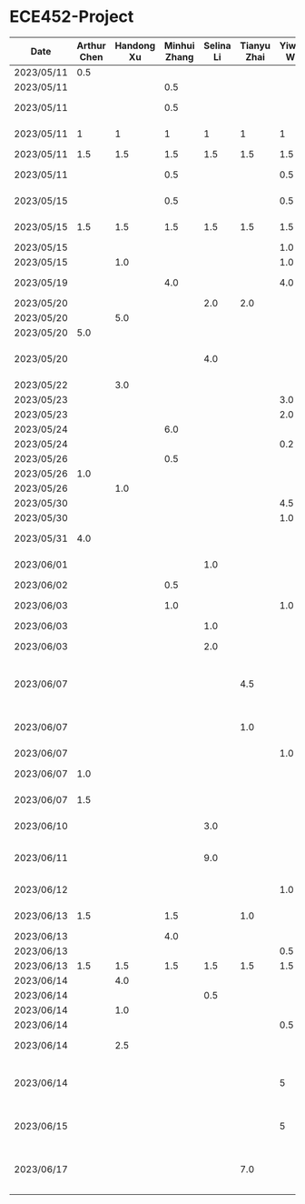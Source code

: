 # ECE452-Project
| Date       | Arthur Chen | Handong Xu | Minhui Zhang | Selina Li | Tianyu Zhai | Yiwen Wu | Task                                                                                                |
|------------|-------------|------------|--------------|-----------|-------------|----------|-----------------------------------------------------------------------------------------------------|
| 2023/05/11 | 0.5         |            |              |           |             |          | Setup Github repo                                                                                   |
| 2023/05/11 |             |            | 0.5          |           |             |          | Setup notions teamspace                                                                             |
| 2023/05/11 |             |            | 0.5          |           |             |          | Summarize project and proposal requirements                                                         |
| 2023/05/11 | 1           | 1          | 1            | 1         | 1           | 1        | Think & document 3 feasible ideas                                                                   |
| 2023/05/11 | 1.5         | 1.5        | 1.5          | 1.5       | 1.5         | 1.5      | Discuss & Select Idea                                                                               |
| 2023/05/11 |             |            | 0.5          |           |             | 0.5      | Create TimeLog.md and README.md                                                                     |
| 2023/05/15 |             |            | 0.5          |           |             | 0.5      | Divide task on proposal and design                                                                  |
| 2023/05/15 | 1.5         | 1.5        | 1.5          | 1.5       | 1.5         | 1.5      | Meeting on proposal and design                                                                      |
| 2023/05/15 |             |            |              |           |             | 1.0      | Initial design on UI                                                                                |
| 2023/05/15 |             | 1.0        |              |           |             | 1.0      | Upgrade UI design                                                                                   |
| 2023/05/19 |             |            | 4.0          |           |             | 4.0      | Design architecture view and architecture style                                                     |
| 2023/05/20 |             |            |              | 2.0       | 2.0         |          | Discuss design patterns                                                                             |
| 2023/05/20 |             | 5.0        |              |           |             |          | UI design in Figma                                                                                  |
| 2023/05/20 | 5.0         |            |              |           |             |          | Write documentations                                                                                |
| 2023/05/20 |             |            |              | 4.0       |             |          | Demonstrate implementation of design patterns at the coding level                                   |
| 2023/05/22 |             | 3.0        |              |           |             |          | UI design in Figma                                                                                  |
| 2023/05/23 |             |            |              |           |             | 3.0      | Setup starter code                                                                                  |
| 2023/05/23 |             |            |              |           |             | 2.0      | Debug starter code                                                                                  |
| 2023/05/24 |             |            | 6.0          |           |             |          | Write Proposal                                                                                      |
| 2023/05/24 |             |            |              |           |             | 0.2      | Review Proposal                                                                                     |
| 2023/05/26 |             |            | 0.5          |           |             |          | Revise Proposal                                                                                     |
| 2023/05/26 | 1.0         |            |              |           |             |          | Revise Documentations                                                                               |
| 2023/05/26 |             | 1.0        |              |           |             |          | Added UI in Proposal                                                                                |
| 2023/05/30 |             |            |              |           |             | 4.5      | Setup/debug starter code                                                                            |
| 2023/05/30 |             |            |              |           |             | 1.0      | Prepare Presentation                                                                                |
| 2023/05/31 | 4.0         |            |              |           |             |          | Make and revise all documents for presentation                                                      |
| 2023/06/01 |             |            |              | 1.0       |             |          | Revise Proposal based on feedback                                                                   |
| 2023/06/02 |             |            | 0.5          |           |             |          | Revise Proposal and upload                                                                          |
| 2023/06/03 |             |            | 1.0          |           |             | 1.0      | Plan on how to implement and find resources                                                         |
| 2023/06/03 |             |            |              | 1.0       |             |          | PR Review                                                                                           |
| 2023/06/03 |             |            |              | 2.0       |             |          | Raise a PR to standardize and clean up code                                                         |
| 2023/06/07 |             |            |              |           | 4.5         |          | Set up Navigation Manager for future screens. Create example onboard and login screens.             |
| 2023/06/07 |             |            |              |           | 1.0         |          | Address comments & Add prototype screens for care-giver & receiver.                                 |
| 2023/06/07 |             |            |              |           |             | 1.0      | PR Review                                                                                           |
| 2023/06/07 | 1.0         |            |              |           |             |          | Investigate OCR function implementation                                                             |
| 2023/06/07 | 1.5         |            |              |           |             |          | Investigate Python + Kotlin integration                                                             |
| 2023/06/10 |             |            |              | 3.0       |             |          | Investigate Authentication Method: Auth0 chosen                                                     |
| 2023/06/11 |             |            |              | 9.0       |             |          | Implement User authentication/authorization with Auth0                                              |
| 2023/06/12 |             |            |              |           |             | 1.0      | Draw Architect diagram - part 1                                                                     |
| 2023/06/13 | 1.5         |            | 1.5          |           | 1.0         |          | Write and Revise Buddy Team Evaluation                                                              |
| 2023/06/13 |             |            | 4.0          |           |             |          | Add Firebase to project                                                                             |
| 2023/06/13 |             |            |              |           |             | 0.5      | Redesign UI + Code review                                                                           |
| 2023/06/13 | 1.5         | 1.5        | 1.5          | 1.5       | 1.5         | 1.5      | team meeting on task work                                                                           |
| 2023/06/14 |             | 4.0        |              |           |             |          | working on add pill page ui                                                                         |
| 2023/06/14 |             |            |              | 0.5       |             |          | PR review                                                                                           |
| 2023/06/14 |             | 1.0        |              |           |             |          | update PR                                                                                           |
| 2023/06/14 |             |            |              |           |             | 0.5      | PR review                                                                                           |
| 2023/06/14 |             | 2.5        |              |           |             |          | working on add pill page and receiver home page ui                                                  |
| 2023/06/14 |             |            |              |           |             | 5        | Implement Camera access permission + add text recognize feature + config google ML kit              |
| 2023/06/15 |             |            |              |           |             | 5        | Implement upload local photo feature + add auto-fill UI page                                        |
| 2023/06/17 |             |            |              |           | 7.0         |          | Add calendar that highlights events; refactor wrong viewModel inputs; expose functions for back-end |

